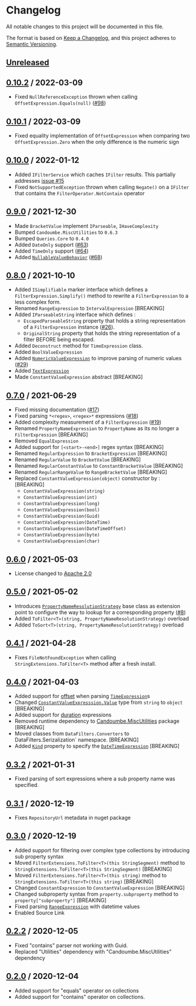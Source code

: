 # Changelog

All notable changes to this project will be documented in this file.

The format is based on [Keep a Changelog](https://keepachangelog.com/en/1.0.0/),
and this project adheres to [Semantic Versioning](https://semver.org/spec/v2.0.0.html).

## [Unreleased]

## [0.10.2] / 2022-03-09
- Fixed `NullReferenceException` thrown when calling `OffsetExpression.Equals(null)` ([#98](https://github.com/candoumbe/DataFilters/issues/98))

## [0.10.1] / 2022-03-09
- Fixed equality implementation of `OffsetExpression` when comparing two `OffsetExpression.Zero` 
when the only difference is the numeric sign

## [0.10.0] / 2022-01-12
 - Added `IFilterService` which caches `IFilter` results. This partially addresses [issue #15](https://github.com/candoumbe/datafilters/issues/15)
 - Fixed `NotSupportedException` thrown when calling `Negate()` on a `IFilter` that contains the `FilterOperator.NotContain` operator

## [0.9.0] / 2021-12-30
- Made `BracketValue` implement `IParseable`, `IHaveComplexity`
- Bumped `Candoumbe.MiscUtilities` to `0.6.3`
- Bumped `Queries.Core` to `0.4.0`
- Added `DateOnly` support ([#63](https://github.com/candoumbe/datafilters/issues/63))
- Added `TimeOnly` support ([#64](https://github.com/candoumbe/datafilters/issues/64))
- Added [`NullableValueBehavior`](/src/Datafilters.Expressions/NullableValueBehavior.cs) ([#68](https://github.com/candoumbe/datafilters/issues/68))

## [0.8.0] / 2021-10-10
- Added `ISimplifiable` marker interface which defines a `FilterExpression.Simplify()` method to rewrite a 
`FilterExpression` to a less complex form.
- Renamed `RangeExpression` to `IntervalExpression` [BREAKING]
- Added `IParseableString` interface which defines :
  - `EscapedParseableString` property that holds a string representation of a `FilterExpression` instance ([#26](https://github.com/candoumbe/datafilters/issues/26)).
  - `OriginalString` property that holds the string representation of a filter BEFORE being escaped.
- Added `Deconstruct` method for `TimeExpression` class.
- Added `BoolValueExpression`
- Added [`NumericValueExpression`](/src/DataFilters/Grammar/Syntax/NumericValueExpression.cs) to improve parsing of numeric values ([#29](https://github.com/candoumbe/datafilters/issues/29))
- Added [`TextExpression`](/src/DataFilters/Grammar/Syntax/TextExpression.cs)
- Made `ConstantValueExpression` abstract [BREAKING]

## [0.7.0] / 2021-06-29
- Fixed missing documentation ([#17](https://github.com/candoumbe/datafilters/issues/17))
- Fixed parsing `*<regex>`, `<regex>*` expressions ([#18](https://github.com/candoumbe/datafilters/issues/18))
- Added complexity measurement of a `FilterExpression` ([#19](https://github.com/candoumbe/datafilters/issues/19))
- Renamed `PropertyNameExpression` to `PropertyName` as its no longer a `FilterExpression` [BREAKING]
- Removed `EqualExpression`
- Added support for `[<start>-<end>]` regex syntax [BREAKING]
- Renamed `RegularExpression` to `BracketExpression` [BREAKING]
- Renamed `RegularValue` to `BracketValue` [BREAKING]
- Renamed `RegularConstantValue` to `ConstantBracketValue` [BREAKING]
- Renamed `RegularRangeValue` to `RangeBracketValue` [BREAKING]
- Replaced `ConstantValueExpression(object)` constructor by : [BREAKING]
  - `ConstantValueExpression(string)`
  - `ConstantValueExpression(int)`
  - `ConstantValueExpression(long)`
  - `ConstantValueExpression(bool)`
  - `ConstantValueExpression(Guid)`
  - `ConstantValueExpression(DateTime)`
  - `ConstantValueExpression(DateTimeOffset)`
  - `ConstantValueExpression(byte)`
  - `ConstantValueExpression(char)`

## [0.6.0] / 2021-05-03
- License changed to [Apache 2.0](https://spdx.org/licenses/Apache-2.0.html)


## [0.5.0] / 2021-05-02
- Introduces [`PropertyNameResolutionStrategy`](/src/DataFilters/Casing/PropertyNameResolutionStrategy.cs) base class as extension point to configure the way to lookup 
for a corresponding property ([#8](https://github.com/candoumbe/datafilters/issues/8))
- Added `ToFilter<T>(string, PropertyNameResolutionStrategy)` overload
- Added `ToSort<T>(string, PropertyNameResolutionStrategy)` overload

## [0.4.1] / 2021-04-28
- Fixes `FileNotFoundException` when calling `StringExtensions.ToFilter<T>` method after a fresh install.

## [0.4.0] / 2021-04-03
- Added support for [offset](/src/DataFilters/Grammar/Syntax/TimeOffset.cs) when parsing [`TimeExpression`](/src/DataFilters/Grammar/Syntax/TimeExpression.cs)s
- Changed [`ConstantValueExpresssion.Value`](/src/DataFilters/Grammar/Syntax/ConstantValueExpression.cs) type from `string` to `object` [BREAKING]
- Added support for [duration](/src/DataFilters/Grammar/Syntax/DurationExpression.cs) expressions
- Removed runtime dependency to [Candoumbe.MiscUtilities](https://www.nuget.org/packages/Candoumbe.MiscUtilities/) package [BREAKING]
- Moved classes from `DataFilters.Converters` to DataFilters.Serizalization` namespace. [BREAKING]
- Added [`Kind`](/src/DataFilters/Grammar/Syntax/DateTimeExpressionKind.cs) property to specify the [`DateTimeExpression`](/src/DataFilters/Grammar/Syntax/DateTimeExpression.cs) [BREAKING]

## [0.3.2] / 2021-01-31
- Fixed parsing of sort expressions where a sub property name was specified.

## [0.3.1] / 2020-12-19
- Fixes `RepositoryUrl` metadata in nuget package

## [0.3.0] / 2020-12-19
- Added support for filtering over complex type collections by introducing sub property syntax
- Moved `FilterExtensions.ToFilter<T>(this StringSegment)` method to `StringExtensions.ToFilter<T>(this StringSegment)` [BREAKING]
- Moved `FilterExtensions.ToFilter<T>(this string)` method to `StringExtensions.ToFilter<T>(this string)` [BREAKING]
- Changed `ConstantExpression` to `ConstantValueExpression` [BREAKING]
- Changed subproperty syntax from `property.subproperty` method to `property["subproperty"]` [BREAKING]
- Fixed parsing [`RangeExpression`](src/DataFilters/Grammar/Syntax/IntervalExpression.cs) with datetime values
- Enabled Source Link

## [0.2.2] / 2020-12-05
- Fixed "contains" parser not working with Guid.
- Replaced "Utilities" dependency with "Candoumbe.MiscUtilities" dependency

## [0.2.0] / 2020-12-04
- Added support for "equals" operator on collections
- Added support for "contains" operator on collections.

[Unreleased]: https://github.com/candoumbe/DataFilters/compare/0.10.2...HEAD
[0.10.2]: https://github.com/candoumbe/DataFilters/compare/0.10.1...0.10.2
[0.10.1]: https://github.com/candoumbe/DataFilters/compare/0.10.0...0.10.1
[0.10.0]: https://github.com/candoumbe/DataFilters/compare/0.9.0...0.10.0
[0.9.0]: https://github.com/candoumbe/DataFilters/compare/0.8.0...0.9.0
[0.8.0]: https://github.com/candoumbe/DataFilters/compare/0.7.0...0.8.0
[0.7.0]: https://github.com/candoumbe/DataFilters/compare/0.6.0...0.7.0
[0.6.0]: https://github.com/candoumbe/DataFilters/compare/0.5.0...0.6.0
[0.5.0]: https://github.com/candoumbe/DataFilters/compare/0.4.1...0.5.0
[0.4.1]: https://github.com/candoumbe/DataFilters/compare/0.4.0...0.4.1
[0.4.0]: https://github.com/candoumbe/DataFilters/compare/0.3.2...0.4.0
[0.3.2]: https://github.com/candoumbe/DataFilters/compare/0.3.1...0.3.2
[0.3.1]: https://github.com/candoumbe/DataFilters/compare/0.3.0...0.3.1
[0.3.0]: https://github.com/candoumbe/DataFilters/compare/0.2.2...0.3.0
[0.2.2]: https://github.com/candoumbe/DataFilters/compare/0.2.0...0.2.2
[0.2.0]: https://github.com/candoumbe/DataFilters/tree/0.2.0

